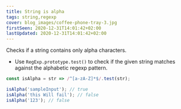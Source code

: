 ```yaml
---
title: String is alpha
tags: string,regexp
cover: blog_images/coffee-phone-tray-3.jpg
firstSeen: 2020-12-31T14:01:42+02:00
lastUpdated: 2020-12-31T14:01:42+02:00
---
```


Checks if a string contains only alpha characters.

- Use `RegExp.prototype.test()` to check if the given string matches against the alphabetic regexp pattern.

```js
const isAlpha = str => /^[a-zA-Z]*$/.test(str);
```

```js
isAlpha('sampleInput'); // true
isAlpha('this Will fail'); // false
isAlpha('123'); // false
```
